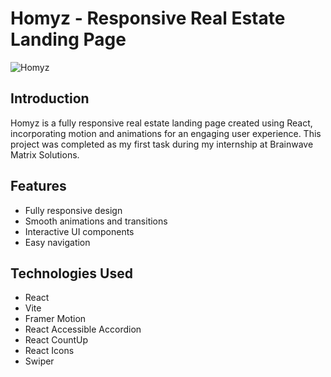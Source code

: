 # Homyz - Responsive Real Estate Landing Page

![Homyz](/https://github.com/anand44xy/Homyz/blob/main/public/Screenshot%20(84).png)

## Introduction

Homyz is a fully responsive real estate landing page created using React, incorporating motion and animations for an engaging user experience. This project was completed as my first task during my internship at Brainwave Matrix Solutions.

## Features

- Fully responsive design
- Smooth animations and transitions
- Interactive UI components
- Easy navigation

## Technologies Used
- React
- Vite
- Framer Motion
- React Accessible Accordion
- React CountUp
- React Icons
- Swiper

